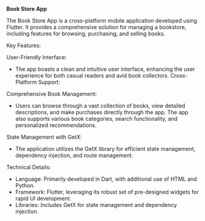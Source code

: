 **Book Store App**

The Book Store App is a cross-platform mobile application developed using Flutter. It provides a comprehensive solution for managing a bookstore, including features for browsing, purchasing, and selling books.

Key Features:

User-Friendly Interface:
  - The app boasts a clean and intuitive user interface, enhancing the user experience for both casual readers and avid book collectors.
Cross-Platform Support:

Comprehensive Book Management:
  - Users can browse through a vast collection of books, view detailed descriptions, and make purchases directly through the app. The app also supports various book categories, search functionality, and personalized recommendations.

State Management with GetX:
  - The application utilizes the GetX library for efficient state management, dependency injection, and route management.

Technical Details:

  - Language: Primarily developed in Dart, with additional use of HTML and Python.
  - Framework: Flutter, leveraging its robust set of pre-designed widgets for rapid UI development.
  - Libraries: Includes GetX for state management and dependency injection.
